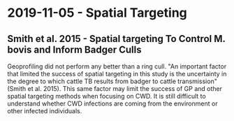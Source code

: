 # 2019-11-05 - Spatial Targeting

## Smith et al. 2015 - Spatial targeting To Control M. bovis and Inform Badger Culls

Geoprofiling did not perform any better than a ring cull. "An important factor that limited the success of spatial targeting in this study is the uncertainty in the degree to which cattle TB results from badger to cattle transmission" (Smith et al. 2015). This same factor may limit the success of GP and other spatial targeting methods when focusing on CWD. It is still difficult to understand whether CWD infections are coming from the environment or other infected individuals. 